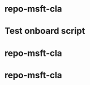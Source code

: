 # repo-msft-cla





































# Test onboard script













# repo-msft-cla












# repo-msft-cla

